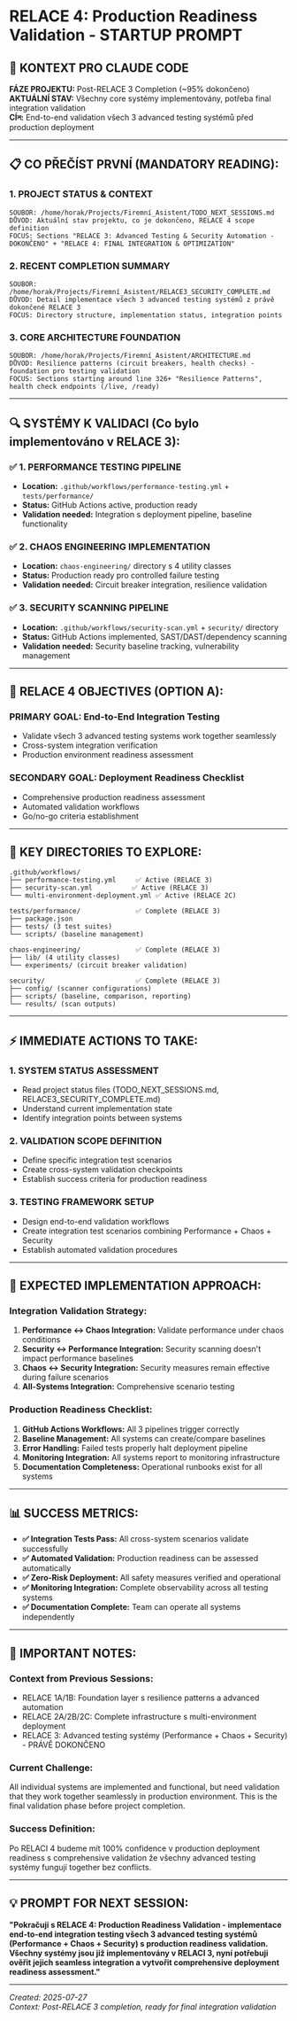 # RELACE 4: Production Readiness Validation - STARTUP PROMPT

## 🎯 KONTEXT PRO CLAUDE CODE

**FÁZE PROJEKTU:** Post-RELACE 3 Completion (~95% dokončeno)  
**AKTUÁLNÍ STAV:** Všechny core systémy implementovány, potřeba final integration validation  
**CÍল:** End-to-end validation všech 3 advanced testing systémů před production deployment  

---

## 📋 CO PŘEČÍST PRVNÍ (MANDATORY READING):

### 1. **PROJECT STATUS & CONTEXT**
```
SOUBOR: /home/horak/Projects/Firemní_Asistent/TODO_NEXT_SESSIONS.md
DŮVOD: Aktuální stav projektu, co je dokončeno, RELACE 4 scope definition
FOCUS: Sections "RELACE 3: Advanced Testing & Security Automation - DOKONČENO" + "RELACE 4: FINAL INTEGRATION & OPTIMIZATION"
```

### 2. **RECENT COMPLETION SUMMARY**  
```
SOUBOR: /home/horak/Projects/Firemní_Asistent/RELACE3_SECURITY_COMPLETE.md
DŮVOD: Detail implementace všech 3 advanced testing systémů z právě dokončené RELACE 3
FOCUS: Directory structure, implementation status, integration points
```

### 3. **CORE ARCHITECTURE FOUNDATION**
```
SOUBOR: /home/horak/Projects/Firemní_Asistent/ARCHITECTURE.md
DŮVOD: Resilience patterns (circuit breakers, health checks) - foundation pro testing validation
FOCUS: Sections starting around line 326+ "Resilience Patterns", health check endpoints (/live, /ready)
```

---

## 🔍 SYSTÉMY K VALIDACI (Co bylo implementováno v RELACE 3):

### ✅ 1. **PERFORMANCE TESTING PIPELINE**
- **Location:** `.github/workflows/performance-testing.yml` + `tests/performance/`
- **Status:** GitHub Actions active, production ready
- **Validation needed:** Integration s deployment pipeline, baseline functionality

### ✅ 2. **CHAOS ENGINEERING IMPLEMENTATION**  
- **Location:** `chaos-engineering/` directory s 4 utility classes
- **Status:** Production ready pro controlled failure testing
- **Validation needed:** Circuit breaker integration, resilience validation

### ✅ 3. **SECURITY SCANNING PIPELINE**
- **Location:** `.github/workflows/security-scan.yml` + `security/` directory
- **Status:** GitHub Actions implemented, SAST/DAST/dependency scanning
- **Validation needed:** Security baseline tracking, vulnerability management

---

## 🎯 RELACE 4 OBJECTIVES (OPTION A):

### **PRIMARY GOAL:** End-to-End Integration Testing
- Validate všech 3 advanced testing systems work together seamlessly
- Cross-system integration verification
- Production environment readiness assessment

### **SECONDARY GOAL:** Deployment Readiness Checklist  
- Comprehensive production readiness assessment
- Automated validation workflows
- Go/no-go criteria establishment

---

## 📂 KEY DIRECTORIES TO EXPLORE:

```
.github/workflows/
├── performance-testing.yml     ✅ Active (RELACE 3)
├── security-scan.yml          ✅ Active (RELACE 3)  
└── multi-environment-deployment.yml ✅ Active (RELACE 2C)

tests/performance/              ✅ Complete (RELACE 3)
├── package.json               
├── tests/ (3 test suites)
└── scripts/ (baseline management)

chaos-engineering/              ✅ Complete (RELACE 3)  
├── lib/ (4 utility classes)
└── experiments/ (circuit breaker validation)

security/                       ✅ Complete (RELACE 3)
├── config/ (scanner configurations)
├── scripts/ (baseline, comparison, reporting)  
└── results/ (scan outputs)
```

---

## ⚡ IMMEDIATE ACTIONS TO TAKE:

### 1. **SYSTEM STATUS ASSESSMENT**
- Read project status files (TODO_NEXT_SESSIONS.md, RELACE3_SECURITY_COMPLETE.md)  
- Understand current implementation state
- Identify integration points between systems

### 2. **VALIDATION SCOPE DEFINITION**
- Define specific integration test scenarios
- Create cross-system validation checkpoints
- Establish success criteria for production readiness

### 3. **TESTING FRAMEWORK SETUP**
- Design end-to-end validation workflows
- Create integration test scenarios combining Performance + Chaos + Security
- Establish automated validation procedures

---

## 🔧 EXPECTED IMPLEMENTATION APPROACH:

### **Integration Validation Strategy:**
1. **Performance ↔ Chaos Integration:** Validate performance under chaos conditions
2. **Security ↔ Performance Integration:** Security scanning doesn't impact performance baselines  
3. **Chaos ↔ Security Integration:** Security measures remain effective during failure scenarios
4. **All-Systems Integration:** Comprehensive scenario testing

### **Production Readiness Checklist:**
1. **GitHub Actions Workflows:** All 3 pipelines trigger correctly
2. **Baseline Management:** All systems can create/compare baselines  
3. **Error Handling:** Failed tests properly halt deployment pipeline
4. **Monitoring Integration:** All systems report to monitoring infrastructure
5. **Documentation Completeness:** Operational runbooks exist for all systems

---

## 📊 SUCCESS METRICS:

- **✅ Integration Tests Pass:** All cross-system scenarios validate successfully
- **✅ Automated Validation:** Production readiness can be assessed automatically  
- **✅ Zero-Risk Deployment:** All safety measures verified and operational
- **✅ Monitoring Integration:** Complete observability across all testing systems
- **✅ Documentation Complete:** Team can operate all systems independently

---

## 🚨 IMPORTANT NOTES:

### **Context from Previous Sessions:**
- RELACE 1A/1B: Foundation layer s resilience patterns a advanced automation
- RELACE 2A/2B/2C: Complete infrastructure s multi-environment deployment  
- RELACE 3: Advanced testing systémy (Performance + Chaos + Security) - PRÁVĚ DOKONČENO

### **Current Challenge:**
All individual systems are implemented and functional, but need validation that they work together seamlessly in production environment. This is the final validation phase before project completion.

### **Success Definition:**
Po RELACI 4 budeme mít 100% confidence v production deployment readiness s comprehensive validation že všechny advanced testing systémy fungují together bez conflicts.

---

## 💡 PROMPT FOR NEXT SESSION:

**"Pokračuji s RELACE 4: Production Readiness Validation - implementace end-to-end integration testing všech 3 advanced testing systémů (Performance + Chaos + Security) s production readiness validation. Všechny systémy jsou již implementovány v RELACI 3, nyní potřebuji ověřit jejich seamless integration a vytvořit comprehensive deployment readiness assessment."**

---

*Created: 2025-07-27*  
*Context: Post-RELACE 3 completion, ready for final integration validation*